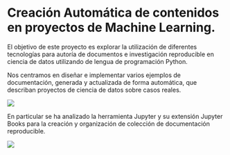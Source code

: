 # Creación Automática de contenidos en proyectos de Machine Learning.

El objetivo de este proyecto es explorar la utilización de diferentes tecnologías para autoría de documentos e investigación reproducible en ciencia de 
datos utilizando de lengua de programación Python.

Nos centramos en diseñar e implementar varios ejemplos de documentación, generada y actualizada de forma automática, que describan proyectos de ciencia
de datos sobre casos reales.

![](ML1.jpg)

En particular se ha analizado la herramienta Jupyter y su extensión Jupyter Books para la creación y organización de colección de documentación reproducible.

![](jupy_py.png)


